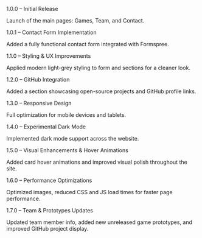 1.0.0 – Initial Release

Launch of the main pages: Games, Team, and Contact.

1.0.1 – Contact Form Implementation

Added a fully functional contact form integrated with Formspree.

1.1.0 – Styling & UX Improvements

Applied modern light-grey styling to form and sections for a cleaner look.

1.2.0 – GitHub Integration

Added a section showcasing open-source projects and GitHub profile links.

1.3.0 – Responsive Design

Full optimization for mobile devices and tablets.

1.4.0 – Experimental Dark Mode

Implemented dark mode support across the website.

1.5.0 – Visual Enhancements & Hover Animations

Added card hover animations and improved visual polish throughout the site.

1.6.0 – Performance Optimizations

Optimized images, reduced CSS and JS load times for faster page performance.

1.7.0 – Team & Prototypes Updates

Updated team member info, added new unreleased game prototypes, and improved GitHub project display.
